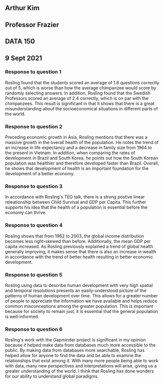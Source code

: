 ## Arthur Kim

## Professor Frazier

## DATA 150

## 9 Sept 2021

### Response to question 1

Rosling found that the students scored an average of 1.8 questions correctly out of 5, which is worse than how the average chimpanzee would score by randomly selecting answers. In addition, Rosling found that the Swedish Professors scored an average of 2.4 correctly, which is on par with the chimpanzees. This result is significant in that it shows that there is a great misunderstanding about the socioeconomical situations in different parts of the world.

### Response to question 2

Preceding economic growth in Asia, Rosling mentions that there was a massive growth in the overall health of the population. He notes the trend of an increase in life expectancy and a decrease in family size from 1964 to the present in Vietnam. In addition, when comparing the rates of development in Brazil and South Korea, he points out how the South Korean population was healthier and therefore developed faster than Brazil. Overall, he shows that development of health is an important foundation for the development of a better economy.

### Response to question 3

In accordance with Rosling's TED talk, there is a strong postive linear releationship between Child Survival and GDP per Capita.  This further supports his idea that the health of a population is essential before the economy can thrive.  

### Response to question 4

Rosling shows that from 1962 to 2003, the global income distribution becomes less right-skewed than before.  Additionally, the mean GDP per capita increased. As Rosling previously explained a trend of global health generally improving, it makes sense that there is also an increase in wealth in accordance with the trend of better health resulting in better economic development.  

### Response to question 5

Rosling using data to describe human development with very high spatial and temporal resolutions presents an easily-understood picture of the patterns of human development over time. This allows for a greater number of people to appreciate the information we have available and helps reduce common misconceptions among the greater population. This is important because for society to remain just, it is essential that the general population is well-informed.

### Response to question 6

Rosling's work with the Gapminder project is significant in my opinion because it helped make data from databases much more accessible to the public. By making data from databases more searchable, Rosling has helped allow for anyone to find the data and be able to examine the relationships that exist among it. With many more people being able to work with data, many new perspectives and interpretations will arise, giving us a greater understanding of the world. I think that Rosling has done wonders for our ability to understand global paradigms.  
